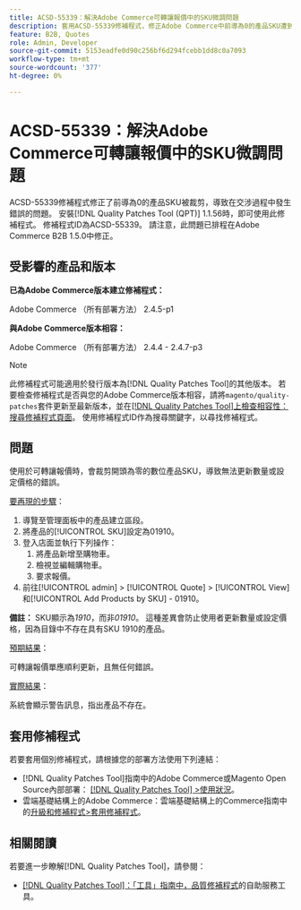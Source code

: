 ```yaml
---
title: ACSD-55339：解決Adobe Commerce可轉讓報價中的SKU微調問題
description: 套用ACSD-55339修補程式，修正Adobe Commerce中前導為0的產品SKU遭到修剪，而造成交涉錯誤的問題。
feature: B2B, Quotes
role: Admin, Developer
source-git-commit: 5153eadfe0d90c256bf6d294fcebb1dd8c0a7093
workflow-type: tm+mt
source-wordcount: '377'
ht-degree: 0%

---
```


# ACSD-55339：解決Adobe Commerce可轉讓報價中的SKU微調問題

ACSD-55339修補程式修正了前導為0的產品SKU被裁剪，導致在交涉過程中發生錯誤的問題。 安裝[!DNL Quality Patches Tool (QPT)] 1.1.56時，即可使用此修補程式。 修補程式ID為ACSD-55339。 請注意，此問題已排程在Adobe Commerce B2B 1.5.0中修正。

## 受影響的產品和版本

**已為Adobe Commerce版本建立修補程式：**

Adobe Commerce （所有部署方法） 2.4.5-p1

**與Adobe Commerce版本相容：**

Adobe Commerce （所有部署方法） 2.4.4 - 2.4.7-p3

>[!NOTE]
>
>此修補程式可能適用於發行版本為[!DNL Quality Patches Tool]的其他版本。 若要檢查修補程式是否與您的Adobe Commerce版本相容，請將`magento/quality-patches`套件更新至最新版本，並在[[!DNL Quality Patches Tool]上檢查相容性：搜尋修補程式頁面](https://experienceleague.adobe.com/tools/commerce-quality-patches/index.html)。 使用修補程式ID作為搜尋關鍵字，以尋找修補程式。

## 問題

使用於可轉讓報價時，會裁剪開頭為零的數位產品SKU，導致無法更新數量或設定價格的錯誤。

<u>要再現的步驟</u>：

1. 導覽至管理面板中的產品建立區段。
1. 將產品的[!UICONTROL SKU]設定為01910。
1. 登入店面並執行下列操作：
   1. 將產品新增至購物車。
   1. 檢視並編輯購物車。
   1. 要求報價。
1. 前往[!UICONTROL admin] > [!UICONTROL Quote] > [!UICONTROL View]和[!UICONTROL Add Products by SKU] - 01910。

**備註：** SKU顯示為&#x200B;*1910*，而非&#x200B;*01910*。 這種差異會防止使用者更新數量或設定價格，因為目錄中不存在具有SKU 1910的產品。

<u>預期結果</u>：

可轉讓報價單應順利更新，且無任何錯誤。

<u>實際結果</u>：

系統會顯示警告訊息，指出產品不存在。

## 套用修補程式

若要套用個別修補程式，請根據您的部署方法使用下列連結：

* [!DNL Quality Patches Tool]指南中的Adobe Commerce或Magento Open Source內部部署： [[!DNL Quality Patches Tool] >使用狀況](/help/tools/quality-patches-tool/usage.md)。
* 雲端基礎結構上的Adobe Commerce：雲端基礎結構上的Commerce指南中的[升級和修補程式>套用修補程式](https://experienceleague.adobe.com/docs/commerce-cloud-service/user-guide/develop/upgrade/apply-patches.html)。


## 相關閱讀

若要進一步瞭解[!DNL Quality Patches Tool]，請參閱：

* [[!DNL Quality Patches Tool]：「工具」指南中，品質修補程式](/help/tools/quality-patches-tool/quality-patches-tool-to-self-serve-quality-patches.md)的自助服務工具。
